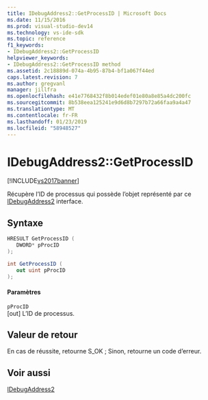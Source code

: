 ```yaml
---
title: IDebugAddress2::GetProcessID | Microsoft Docs
ms.date: 11/15/2016
ms.prod: visual-studio-dev14
ms.technology: vs-ide-sdk
ms.topic: reference
f1_keywords:
- IDebugAddress2::GetProcessID
helpviewer_keywords:
- IDebugAddress2::GetProcessID method
ms.assetid: 2c18889d-074a-4b95-87b4-bf1a067f44ed
caps.latest.revision: 7
ms.author: gregvanl
manager: jillfra
ms.openlocfilehash: e41e7768432f8b014edef01e80a8e85a4dc200fc
ms.sourcegitcommit: 8b538eea125241e9d6d8b7297b72a66faa9a4a47
ms.translationtype: MT
ms.contentlocale: fr-FR
ms.lasthandoff: 01/23/2019
ms.locfileid: "58948527"
---
```

# <a name="idebugaddress2getprocessid"></a>IDebugAddress2::GetProcessID
[!INCLUDE[vs2017banner](../../../includes/vs2017banner.md)]

Récupère l’ID de processus qui possède l’objet représenté par ce [IDebugAddress2](../../../extensibility/debugger/reference/idebugaddress2.md) interface.  
  
## <a name="syntax"></a>Syntaxe  
  
```cpp  
HRESULT GetProcessID (  
   DWORD* pProcID  
);  
```  
  
```csharp  
int GetProcessID (  
   out uint pProcID  
);  
```  
  
#### <a name="parameters"></a>Paramètres  
 `pProcID`  
 [out] L’ID de processus.  
  
## <a name="return-value"></a>Valeur de retour  
 En cas de réussite, retourne S_OK ; Sinon, retourne un code d’erreur.  
  
## <a name="see-also"></a>Voir aussi  
 [IDebugAddress2](../../../extensibility/debugger/reference/idebugaddress2.md)
